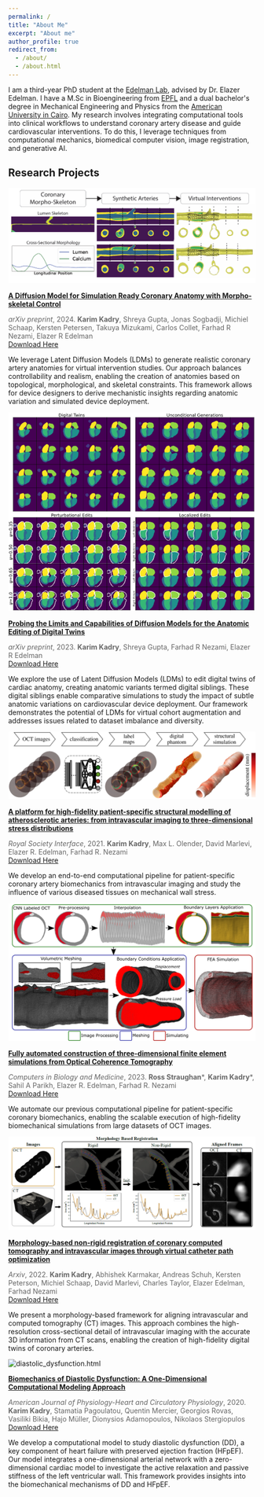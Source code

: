 ```yaml
---
permalink: /
title: "About Me"
excerpt: "About me"
author_profile: true
redirect_from: 
  - /about/
  - /about.html
---
```


I am a third-year PhD student at the [Edelman Lab](https://edelmanlab.mit.edu/), advised by Dr. Elazer Edelman. I have a M.Sc in Bioengineering from [EPFL](https://www.epfl.ch/schools/sv/) and a dual bachelor's degree in Mechanical Engineering and Physics from the [American University in Cairo](https://www.aucegypt.edu/). My research involves integrating computational tools into clinical workflows to understand coronary artery disease and guide cardiovascular interventions. To do this, I leverage techniques from computational mechanics, biomedical computer vision, image registration, and generative AI.


## Research Projects

<style>
  .image-text-block-square {
    display: flex;
    align-items: flex-start;
    margin-bottom: 20px;
  }

  .image-text-block-square img {
    width: 175px;
    height: 175px;
    margin-right: 20px;
  }

  .image-text-block-square div {
    max-width: 600px;
  }

  .image-text-block-square p {
    margin: 0; /* Remove default paragraph margin */
  }

  .strong-title {
    font-weight: bold;
    display: inline; /* Keep title inline */
  }

  .author-list {
    list-style-type: none;
    margin: 0;
    padding: 0;
  }

  .author-list a {
    margin-right: 0px;
  }

  .journal-year {
    color: #666;
    margin-bottom: 0; /* Remove space after the journal */
  }

  .links {
    margin-bottom: 10px; /* Remove space before the links */
  }
</style>


<!-- ## Generative Modelling of Anatomic Counterfactuals to Augment Virtual Intervention Frameworks -->
<!-- ### A Diffusion Model for Simulation Ready Coronary Anatomy with Morpho-skeletal Control -->

<div class="image-text-block">
  <img src="/assets/img/morphoskel_diffusion.png" alt="diffusion_model.html">
  <div>
    <p><strong class="strong-title"><a href="https://arxiv.org/abs/2407.15631">A Diffusion Model for Simulation Ready Coronary Anatomy with Morpho-skeletal Control</a></strong></p>
    <p class="journal-year"><em>arXiv preprint</em>, 2024. <b>Karim Kadry</b>, Shreya Gupta, Jonas Sogbadji, Michiel Schaap, Kersten Petersen, Takuya Mizukami, Carlos Collet, Farhad R Nezami, Elazer R Edelman</p>
    <div class="links">
      <a href="/files/morphoskel_diffusion.pdf">Download Here</a> 
    </div>
    <p>We leverage Latent Diffusion Models (LDMs) to generate realistic coronary artery anatomies for virtual intervention studies. Our approach balances controllability and realism, enabling the creation of anatomies based on topological, morphological, and skeletal constraints. This framework allows for device designers to derive mechanistic insights regarding anatomic variation and simulated device deployment.</p>
  </div>
</div>

<!-- ### Probing the Limits and Capabilities of Diffusion Models for the Anatomic Editing of Digital Twins -->

<div class="image-text-block">
  <img src="/assets/img/diffusion_editing.png" alt="diffusion_editing.html">
  <div>
    <p><strong class="strong-title"><a href="https://arxiv.org/abs/2401.00247">Probing the Limits and Capabilities of Diffusion Models for the Anatomic Editing of Digital Twins</a></strong></p>
    <p class="journal-year"><em>arXiv preprint</em>, 2023. <b>Karim Kadry</b>, Shreya Gupta, Farhad R Nezami, Elazer R Edelman</p>
    <div class="links">
      <a href="/files/diffusion_editing.pdf">Download Here</a> 
    </div>
    <p>We explore the use of Latent Diffusion Models (LDMs) to edit digital twins of cardiac anatomy, creating anatomic variants termed digital siblings. These digital siblings enable comparative simulations to study the impact of subtle anatomic variations on cardiovascular device deployment. Our framework demonstrates the potential of LDMs for virtual cohort augmentation and addresses issues related to dataset imbalance and diversity.</p>
  </div>
</div>


<!-- ### Peronsalized Biomechanical Simulations from Patient-Specific Coronary Artery Imaging -->

<div class="image-text-block">
  <img src="/assets/img/RSIF.jpg" alt="coronarytwin.html">
  <div>
    <p><strong class="strong-title"><a href="https://royalsocietypublishing.org/doi/full/10.1098/rsif.2021.0436">A platform for high-fidelity patient-specific structural modelling of atherosclerotic arteries: from intravascular imaging to three-dimensional stress distributions</a></strong></p>
    <p class="journal-year"><em>Royal Society Interface</em>, 2021. <b>Karim Kadry</b>, Max L. Olender, David Marlevi, Elazer R. Edelman, Farhad R. Nezami</p>
    <div class="links">
      <a href="/files/Platform.pdf">Download Here</a> 
    </div>
    <p>We develop an end-to-end computational pipeline for patient-specific coronary artery biomechanics from intravascular imaging and study the influence of various diseased tissues on mechanical wall stress.</p>
  </div>
</div>

<div class="image-text-block">
  <img src="/assets/img/CBM.png" alt="fully_automated_finite_element.html">
  <div>
    <p><strong class="strong-title"><a href="https://www.sciencedirect.com/science/article/pii/S0010482523008901">Fully automated construction of three-dimensional finite element simulations from Optical Coherence Tomography</a></strong></p>
    <p class="journal-year"><em>Computers in Biology and Medicine</em>, 2023. <b>Ross Straughan</b>*, <b>Karim Kadry</b>*, Sahil A Parikh, Elazer R. Edelman, Farhad R. Nezami</p>
    <div class="links">
      <a href="/files/Fully_Automated_OCT.pdf">Download Here</a> 
    </div>
    <p>We automate our previous computational pipeline for patient-specific coronary biomechanics, enabling the scalable execution of high-fidelity biomechanical simulations from large datasets of OCT images.</p>
  </div>
</div>

<!-- ### Automatic Co-Registration Of Multi-Modal Coronary Artery Images For High-Fidelity Coronary Digital Twins. -->

<div class="image-text-block">
  <img src="/assets/img/coreg_img.png" alt="morphology_non_rigid_registration.html">
  <div>
    <p><strong class="strong-title"><a href="https://arxiv.org/abs/2301.00060">Morphology-based non-rigid registration of coronary computed tomography and intravascular images through virtual catheter path optimization</a></strong></p>
    <p class="journal-year"><em>Arxiv</em>, 2022. <b>Karim Kadry</b>, Abhishek Karmakar, Andreas Schuh, Kersten Peterson, Michiel Schaap, David Marlevi, Charles Taylor, Elazer Edelman, Farhad Nezami</p>
    <div class="links">
      <a href="/files/coreg_paper.pdf">Download Here</a> 
    </div>
    <p>We present a morphology-based framework for aligning intravascular and computed tomography (CT) images. This approach combines the high-resolution cross-sectional detail of intravascular imaging with the accurate 3D information from CT scans, enabling the creation of high-fidelity digital twins of coronary arteries.</p>
  </div>
</div>

<!-- ### Biomechanics of Diastolic Dysfunction: A One-Dimensional Computational Modeling Approach -->

<div class="image-text-block">
  <img src="/assets/img/diastolic_dysfunction.jpg" alt="diastolic_dysfunction.html">
  <div>
    <p><strong class="strong-title"><a href="https://journals.physiology.org/doi/full/10.1152/ajpheart.00482.2020">Biomechanics of Diastolic Dysfunction: A One-Dimensional Computational Modeling Approach</a></strong></p>
    <p class="journal-year"><em>American Journal of Physiology-Heart and Circulatory Physiology</em>, 2020. <b>Karim Kadry</b>, Stamatia Pagoulatou, Quentin Mercier, Georgios Rovas, Vasiliki Bikia, Hajo Müller, Dionysios Adamopoulos, Nikolaos Stergiopulos</p>
    <div class="links">
      <a href="/files/Diastolic_Dysfunction_Modeling.pdf">Download Here</a> 
    </div>
    <p>We develop a computational model to study diastolic dysfunction (DD), a key component of heart failure with preserved ejection fraction (HFpEF). Our model integrates a one-dimensional arterial network with a zero-dimensional cardiac model to investigate the active relaxation and passive stiffness of the left ventricular wall. This framework provides insights into the biomechanical mechanisms of DD and HFpEF.</p>
  </div>
</div>
